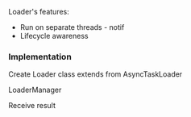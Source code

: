 Loader's features:

* Run on separate threads - notif
* Lifecycle awareness

### Implementation

Create Loader class extends from AsyncTaskLoader

LoaderManager

Receive result

